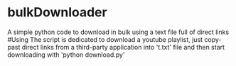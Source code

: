 # bulkDownloader
A simple python code to download in bulk using a text file full of direct links
#Using
The script is dedicated to download a youtube playlist, just copy-past direct links from a third-party application into 't.txt' file and then start downloading with 'python download.py' 
